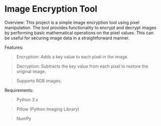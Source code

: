 # Image Encryption Tool

Overview:
This project is a simple image encryption tool using pixel manipulation. The tool provides functionality to encrypt and decrypt images by performing basic mathematical operations on the pixel values. This can be useful for securing image data in a straightforward manner.

Features:

>Encryption: Adds a key value to each pixel in the image.

>Decryption: Subtracts the key value from each pixel to restore the original image.

>Supports RGB images.

Requirements:

>Python 3.x

>Pillow (Python Imaging Library)

>NumPy
